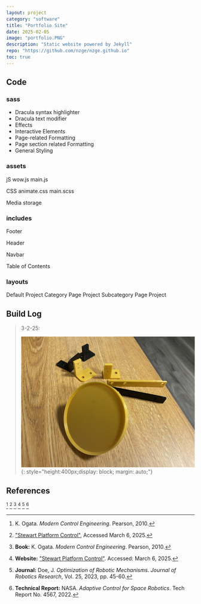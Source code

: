```yaml
---
layout: project
category: "software"
title: "Portfolio Site"
date: 2025-02-05
image: "portfolio.PNG"
description: "Static website powered by Jekyll"
repo: "https://github.com/nzge/nzge.github.io"
toc: true
---
```



## Code

### sass
- Dracula syntax highlighter
- Dracula text modifier
- Effects
- Interactive Elements
- Page-related Formatting
- Page section related Formatting
- General Styling

### assets
jS
wow.js
main.js

CSS
animate.css
main.scss

Media storage

### includes
Footer

Header

Navbar

Table of Contents

### layouts
Default
Project Category Page
Project Subcategory Page
Project




## Build Log

> 3-2-25: 
>
> ![Alt text](/assets/media/capstone-robot_media/prints.JPG){: 
style="height:400px;display: block; margin: auto;"}


## References

[^1]: K. Ogata. *Modern Control Engineering*. Pearson, 2010.  
[^2]: ["Stewart Platform Control"](https://example.com), Accessed March 6, 2025.  
[^3]: **Book:** K. Ogata. *Modern Control Engineering*. Pearson, 2010.  
[^4]: **Website:** ["Stewart Platform Control"](https://example.com). Accessed: March 6, 2025.  
[^5]: **Journal:** Doe, J. *Optimization of Robotic Mechanisms*. *Journal of Robotics Research*, Vol. 25, 2023, pp. 45-60.  
[^6]: **Technical Report:** NASA. *Adaptive Control for Space Robotics*. Tech Report No. 4567, 2022.  

<!-- Hidden references trigger the footnote rendering -->
<span id="hidden-references">[^1] [^2] [^3] [^4] [^5] [^6]</span>